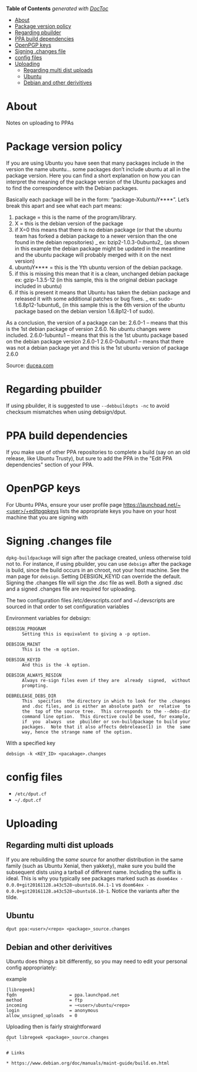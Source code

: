 <!-- START doctoc generated TOC please keep comment here to allow auto update -->
<!-- DON'T EDIT THIS SECTION, INSTEAD RE-RUN doctoc TO UPDATE -->
**Table of Contents**  *generated with [DocToc](https://github.com/thlorenz/doctoc)*

- [About](#about)
- [Package version policy](#package-version-policy)
- [Regarding pbuilder](#regarding-pbuilder)
- [PPA build dependencies](#ppa-build-dependencies)
- [OpenPGP keys](#openpgp-keys)
- [Signing .changes file](#signing-changes-file)
- [config files](#config-files)
- [Uploading](#uploading)
  - [Regarding multi dist uploads](#regarding-multi-dist-uploads)
  - [Ubuntu](#ubuntu)
  - [Debian and other derivitives](#debian-and-other-derivitives)

<!-- END doctoc generated TOC please keep comment here to allow auto update -->

# About

Notes on uploading to PPAs

# Package version policy

If you are using Ubuntu you have seen that many packages include in the version the name ubuntu… some packages don’t include ubuntu at all in the package version. Here you can find a short explanation on how you can interpret the meaning of the package version of the Ubuntu packages and to find the correspondence with the Debian packages.

Basically each package will be in the form: “package-XubuntuY****”. Let’s break this apart and see what each part means:

1. package = this is the name of the program/library.
2. X = this is the debian version of the package
3. if X=0 this means that there is no debian package (or that the ubuntu team has forked a debian package to a newer version than the one found in the debian repositories) _ ex: bzip2-1.0.3-0ubuntu2_ (as shown in this example the debian package might be updated in the meantime and the ubuntu package will probably merged with it on the next version)
4. ubuntuY**** = this is the Yth ubuntu version of the debian package.
5. if this is missing this mean that it is a clean, unchanged debian package ex: gzip-1.3.5-12 (in this sample, this is the original debian package included in ubuntu)
6. if this is present it means that Ubuntu has taken the debian package and released it with some additional patches or bug fixes. _ ex: sudo-1.6.8p12-1ubuntu6_ (in this sample this is the 6th version of the ubuntu package based on the debian version 1.6.8p12-1 of sudo).

As a conclusion, the version of a package can be: 2.6.0-1 – means that this is the 1st debian package of version 2.6.0. No ubuntu changes were included. 2.6.0-1ubuntu1 – means that this is the 1st ubuntu package based on the debian package version 2.6.0-1 2.6.0-0ubuntu1 – means that there was not a debian package yet and this is the 1st ubuntu version of package 2.6.0

Source: [ducea.com](http://www.ducea.com/2006/06/17/ubuntu-package-version-naming-explanation/)

# Regarding pbuilder

If using pbuilder, it is suggested to use `--debbuildopts -nc` to avoid checksum mismatches when using debsign/dput.

# PPA build dependencies

If you make use of other PPA repositories to complete a build (say on an old release, like Ubuntu Trusty), but sure to add the PPA in the "Edit PPA dependencies" section of your PPA.

# OpenPGP keys

For Ubuntu PPAs, ensure your user profile page https://launchpad.net/~<user>/+editpgpkeys lists the appropriate 
keys you have on your host machine that you are signing with

# Signing .changes file

`dpkg-buildpackage` will sign after the package created, unless otherwise told not to. For instance, if using pbuilder, you can use `debsign` after the package is build, since the build occurs in an chroot, not your host machine. See the man page for `debsign`. Setting DEBSIGN_KEYID can override the default. Signing the .changes file will sign the .dsc file as well. Both a signed .dsc and a signed .changes file are required for uploading.

The two configuration files /etc/devscripts.conf and ~/.devscripts are sourced  in  that  order  to set configuration variables


Environment variables for debsign:
```
DEBSIGN_PROGRAM
      Setting this is equivalent to giving a -p option.

DEBSIGN_MAINT
      This is the -m option.

DEBSIGN_KEYID
      And this is the -k option.

DEBSIGN_ALWAYS_RESIGN
      Always re-sign files even if they are  already  signed,  without
      prompting.

DEBRELEASE_DEBS_DIR
      This  specifies  the directory in which to look for the .changes
      and .dsc files, and is either an absolute path  or  relative  to
      the  top of the source tree.  This corresponds to the --debs-dir
      command line option.  This directive could be used, for example,
      if  you  always  use  pbuilder or svn-buildpackage to build your
      packages.  Note that it also affects debrelease(1) in  the  same
      way, hence the strange name of the option.
```

With a specified key
```
debsign -k <KEY_ID> <pacakage>.changes
```

# config files

* `/etc/dput.cf`
* `~/.dput.cf`

#  Uploading

## Regarding multi dist uploads

If you are rebuilding the *same source* for another distribution in the same family (such as Ubuntu Xenial, then yakkety), make sure you build the subsequent dists using a tarball of different name. Including the suffix is ideal. This is why you typically see packages marked such as `doom64ex - 0.0.0+git20161128.a43c528~ubuntu16.04.1-1` vs `doom64ex - 0.0.0+git20161128.a43c528~ubuntu16.10-1`. Notice the variants after the tilde.

## Ubuntu
```
dput ppa:<user>/<repo> <package>_source.changes
```

## Debian and other derivitives
Ubuntu does things a bit differently, so you may need to edit your personal config appropriately: 

example
```
[libregeek]
fqdn                    = ppa.launchpad.net
method                  = ftp
incoming                = ~<user>/ubuntu/<repo>
login                   = anonymous
allow_unsigned_uploads  = 0
```

Uploading then is fairly straightforward
```
dput libregeek <package>_source.changes
``

# Links

* https://www.debian.org/doc/manuals/maint-guide/build.en.html
